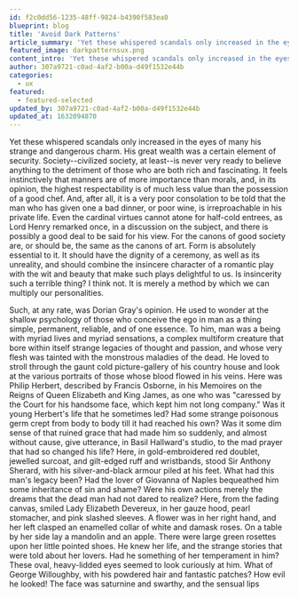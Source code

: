 ```yaml
---
id: f2c0dd56-1235-48ff-9824-b4390f583ea0
blueprint: blog
title: 'Avoid Dark Patterns'
article_summary: 'Yet these whispered scandals only increased in the eyes of many'
featured_image: darkpatternsux.png
content_intro: 'Yet these whispered scandals only increased in the eyes of many his strange and dangerous charm. His great wealth was a certain element of security. Society--civilized society, at least-'
author: 307a9721-c0ad-4af2-b00a-d49f1532e44b
categories:
  - ux
featured:
  - featured-selected
updated_by: 307a9721-c0ad-4af2-b00a-d49f1532e44b
updated_at: 1632094870
---
```

Yet these whispered scandals only increased in the eyes of many his strange and dangerous charm. His great wealth was a certain element of security. Society--civilized society, at least--is never very ready to believe anything to the detriment of those who are both rich and fascinating. It feels instinctively that manners are of more importance than morals, and, in its opinion, the highest respectability is of much less value than the possession of a good chef. And, after all, it is a very poor consolation to be told that the man who has given one a bad dinner, or poor wine, is irreproachable in his private life. Even the cardinal virtues cannot atone for half-cold entrees, as Lord Henry remarked once, in a discussion on the subject, and there is possibly a good deal to be said for his view. For the canons of good society are, or should be, the same as the canons of art. Form is absolutely essential to it. It should have the dignity of a ceremony, as well as its unreality, and should combine the insincere character of a romantic play with the wit and beauty that make such plays delightful to us. Is insincerity such a terrible thing? I think not. It is merely a method by which we can multiply our personalities.

Such, at any rate, was Dorian Gray's opinion. He used to wonder at the shallow psychology of those who conceive the ego in man as a thing simple, permanent, reliable, and of one essence. To him, man was a being with myriad lives and myriad sensations, a complex multiform creature that bore within itself strange legacies of thought and passion, and whose very flesh was tainted with the monstrous maladies of the dead. He loved to stroll through the gaunt cold picture-gallery of his country house and look at the various portraits of those whose blood flowed in his veins. Here was Philip Herbert, described by Francis Osborne, in his Memoires on the Reigns of Queen Elizabeth and King James, as one who was "caressed by the Court for his handsome face, which kept him not long company." Was it young Herbert's life that he sometimes led? Had some strange poisonous germ crept from body to body till it had reached his own? Was it some dim sense of that ruined grace that had made him so suddenly, and almost without cause, give utterance, in Basil Hallward's studio, to the mad prayer that had so changed his life? Here, in gold-embroidered red doublet, jewelled surcoat, and gilt-edged ruff and wristbands, stood Sir Anthony Sherard, with his silver-and-black armour piled at his feet. What had this man's legacy been? Had the lover of Giovanna of Naples bequeathed him some inheritance of sin and shame? Were his own actions merely the dreams that the dead man had not dared to realize? Here, from the fading canvas, smiled Lady Elizabeth Devereux, in her gauze hood, pearl stomacher, and pink slashed sleeves. A flower was in her right hand, and her left clasped an enamelled collar of white and damask roses. On a table by her side lay a mandolin and an apple. There were large green rosettes upon her little pointed shoes. He knew her life, and the strange stories that were told about her lovers. Had he something of her temperament in him? These oval, heavy-lidded eyes seemed to look curiously at him. What of George Willoughby, with his powdered hair and fantastic patches? How evil he looked! The face was saturnine and swarthy, and the sensual lips